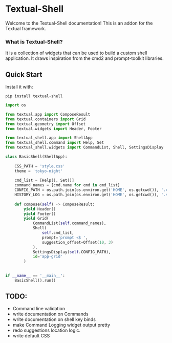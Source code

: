 # Textual-Shell

Welcome to the Textual-Shell documentation! This is an addon for the Textual framework.

### What is Textual-Shell?

It is a collection of widgets that can be used to build a custom shell application. It draws inspiration from the cmd2 and prompt-toolkit libraries. 

## Quick Start

Install it with:
``` 
pip install textual-shell
```

```py title='Basic Shell'
import os

from textual.app import ComposeResult
from textual.containers import Grid
from textual.geometry import Offset
from textual.widgets import Header, Footer

from textual_shell.app import ShellApp
from textual_shell.command import Help, Set
from textual_shell.widgets import CommandList, Shell, SettingsDisplay

class BasicShell(ShellApp):
    
    CSS_PATH = 'style.css'
    theme = 'tokyo-night'
        
    cmd_list = [Help(), Set()]
    command_names = [cmd.name for cmd in cmd_list]
    CONFIG_PATH = os.path.join(os.environ.get('HOME', os.getcwd()), '.config.yaml')
    HISTORY_LOG = os.path.join(os.environ.get('HOME', os.getcwd()), '.shell_history.log')
    
    def compose(self) -> ComposeResult:
        yield Header()
        yield Footer()
        yield Grid(
            CommandList(self.command_names),
            Shell(
                self.cmd_list,
                prompt='prompt <$ ',
                suggestion_offset=Offset(10, 3)
            ),
            SettingsDisplay(self.CONFIG_PATH),
            id='app-grid'
        )
        
        
if __name__ == '__main__':
    BasicShell().run()

```

## TODO:

* Command line validation
* write documentation on Commands
* write documentation on shell key binds
* make Command Logging widget output pretty
* redo suggestions location logic.
* write default CSS
